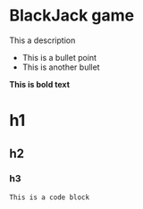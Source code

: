 # BlackJack game

This a description 

* This is a bullet point
* This is another bullet

**This is bold text**

# h1 
## h2
### h3

```aidl
This is a code block
```